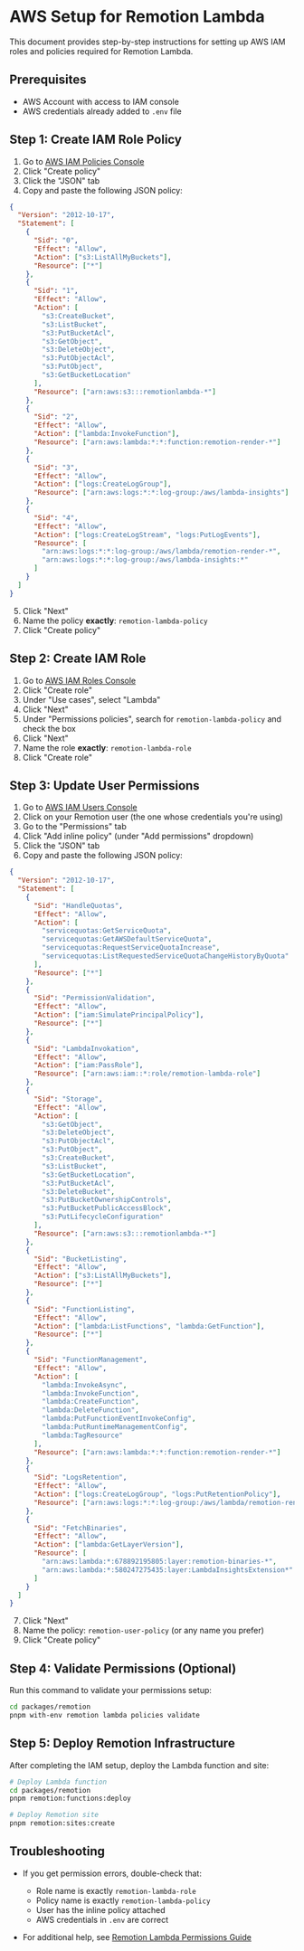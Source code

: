# AWS Setup for Remotion Lambda

This document provides step-by-step instructions for setting up AWS IAM roles and policies required for Remotion Lambda.

## Prerequisites

- AWS Account with access to IAM console
- AWS credentials already added to `.env` file

## Step 1: Create IAM Role Policy

1. Go to [AWS IAM Policies Console](https://console.aws.amazon.com/iam/home#/policies)
2. Click "Create policy"
3. Click the "JSON" tab
4. Copy and paste the following JSON policy:

```json
{
  "Version": "2012-10-17",
  "Statement": [
    {
      "Sid": "0",
      "Effect": "Allow",
      "Action": ["s3:ListAllMyBuckets"],
      "Resource": ["*"]
    },
    {
      "Sid": "1",
      "Effect": "Allow",
      "Action": [
        "s3:CreateBucket",
        "s3:ListBucket",
        "s3:PutBucketAcl",
        "s3:GetObject",
        "s3:DeleteObject",
        "s3:PutObjectAcl",
        "s3:PutObject",
        "s3:GetBucketLocation"
      ],
      "Resource": ["arn:aws:s3:::remotionlambda-*"]
    },
    {
      "Sid": "2",
      "Effect": "Allow",
      "Action": ["lambda:InvokeFunction"],
      "Resource": ["arn:aws:lambda:*:*:function:remotion-render-*"]
    },
    {
      "Sid": "3",
      "Effect": "Allow",
      "Action": ["logs:CreateLogGroup"],
      "Resource": ["arn:aws:logs:*:*:log-group:/aws/lambda-insights"]
    },
    {
      "Sid": "4",
      "Effect": "Allow",
      "Action": ["logs:CreateLogStream", "logs:PutLogEvents"],
      "Resource": [
        "arn:aws:logs:*:*:log-group:/aws/lambda/remotion-render-*",
        "arn:aws:logs:*:*:log-group:/aws/lambda-insights:*"
      ]
    }
  ]
}
```

5. Click "Next"
6. Name the policy **exactly**: `remotion-lambda-policy`
7. Click "Create policy"

## Step 2: Create IAM Role

1. Go to [AWS IAM Roles Console](https://console.aws.amazon.com/iam/home#/roles)
2. Click "Create role"
3. Under "Use cases", select "Lambda"
4. Click "Next"
5. Under "Permissions policies", search for `remotion-lambda-policy` and check the box
6. Click "Next"
7. Name the role **exactly**: `remotion-lambda-role`
8. Click "Create role"

## Step 3: Update User Permissions

1. Go to [AWS IAM Users Console](https://console.aws.amazon.com/iam/home#/users)
2. Click on your Remotion user (the one whose credentials you're using)
3. Go to the "Permissions" tab
4. Click "Add inline policy" (under "Add permissions" dropdown)
5. Click the "JSON" tab
6. Copy and paste the following JSON policy:

```json
{
  "Version": "2012-10-17",
  "Statement": [
    {
      "Sid": "HandleQuotas",
      "Effect": "Allow",
      "Action": [
        "servicequotas:GetServiceQuota",
        "servicequotas:GetAWSDefaultServiceQuota",
        "servicequotas:RequestServiceQuotaIncrease",
        "servicequotas:ListRequestedServiceQuotaChangeHistoryByQuota"
      ],
      "Resource": ["*"]
    },
    {
      "Sid": "PermissionValidation",
      "Effect": "Allow",
      "Action": ["iam:SimulatePrincipalPolicy"],
      "Resource": ["*"]
    },
    {
      "Sid": "LambdaInvokation",
      "Effect": "Allow",
      "Action": ["iam:PassRole"],
      "Resource": ["arn:aws:iam::*:role/remotion-lambda-role"]
    },
    {
      "Sid": "Storage",
      "Effect": "Allow",
      "Action": [
        "s3:GetObject",
        "s3:DeleteObject",
        "s3:PutObjectAcl",
        "s3:PutObject",
        "s3:CreateBucket",
        "s3:ListBucket",
        "s3:GetBucketLocation",
        "s3:PutBucketAcl",
        "s3:DeleteBucket",
        "s3:PutBucketOwnershipControls",
        "s3:PutBucketPublicAccessBlock",
        "s3:PutLifecycleConfiguration"
      ],
      "Resource": ["arn:aws:s3:::remotionlambda-*"]
    },
    {
      "Sid": "BucketListing",
      "Effect": "Allow",
      "Action": ["s3:ListAllMyBuckets"],
      "Resource": ["*"]
    },
    {
      "Sid": "FunctionListing",
      "Effect": "Allow",
      "Action": ["lambda:ListFunctions", "lambda:GetFunction"],
      "Resource": ["*"]
    },
    {
      "Sid": "FunctionManagement",
      "Effect": "Allow",
      "Action": [
        "lambda:InvokeAsync",
        "lambda:InvokeFunction",
        "lambda:CreateFunction",
        "lambda:DeleteFunction",
        "lambda:PutFunctionEventInvokeConfig",
        "lambda:PutRuntimeManagementConfig",
        "lambda:TagResource"
      ],
      "Resource": ["arn:aws:lambda:*:*:function:remotion-render-*"]
    },
    {
      "Sid": "LogsRetention",
      "Effect": "Allow",
      "Action": ["logs:CreateLogGroup", "logs:PutRetentionPolicy"],
      "Resource": ["arn:aws:logs:*:*:log-group:/aws/lambda/remotion-render-*"]
    },
    {
      "Sid": "FetchBinaries",
      "Effect": "Allow",
      "Action": ["lambda:GetLayerVersion"],
      "Resource": [
        "arn:aws:lambda:*:678892195805:layer:remotion-binaries-*",
        "arn:aws:lambda:*:580247275435:layer:LambdaInsightsExtension*"
      ]
    }
  ]
}
```

7. Click "Next"
8. Name the policy: `remotion-user-policy` (or any name you prefer)
9. Click "Create policy"

## Step 4: Validate Permissions (Optional)

Run this command to validate your permissions setup:

```bash
cd packages/remotion
pnpm with-env remotion lambda policies validate
```

## Step 5: Deploy Remotion Infrastructure

After completing the IAM setup, deploy the Lambda function and site:

```bash
# Deploy Lambda function
cd packages/remotion
pnpm remotion:functions:deploy

# Deploy Remotion site
pnpm remotion:sites:create
```

## Troubleshooting

- If you get permission errors, double-check that:

  - Role name is exactly `remotion-lambda-role`
  - Policy name is exactly `remotion-lambda-policy`
  - User has the inline policy attached
  - AWS credentials in `.env` are correct

- For additional help, see [Remotion Lambda Permissions Guide](https://www.remotion.dev/docs/lambda/permissions)
